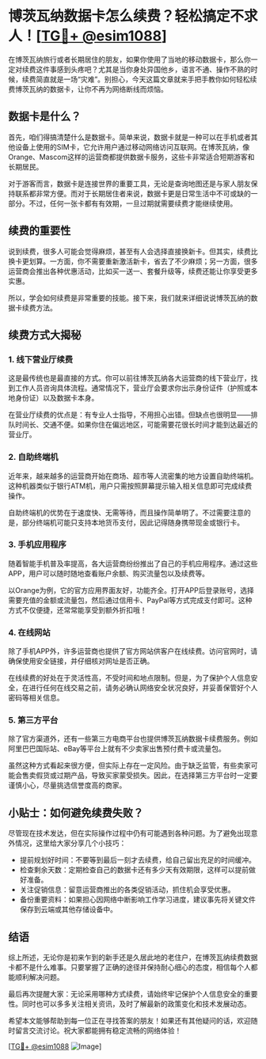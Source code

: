 # 博茨瓦纳数据卡怎么续费？轻松搞定不求人！[[TG💪+ @esim1088](https://t.me/s/esim1088)]

在博茨瓦纳旅行或者长期居住的朋友，如果你使用了当地的移动数据卡，那么你一定对续费这件事感到头疼吧？尤其是当你身处异国他乡，语言不通、操作不熟的时候，续费简直就是一场“灾难”。别担心，今天这篇文章就来手把手教你如何轻松续费博茨瓦纳的数据卡，让你不再为网络断线而烦恼。

## 数据卡是什么？

首先，咱们得搞清楚什么是数据卡。简单来说，数据卡就是一种可以在手机或者其他设备上使用的SIM卡，它允许用户通过移动网络访问互联网。在博茨瓦纳，像Orange、Mascom这样的运营商都提供数据卡服务，这些卡非常适合短期游客和长期居民。

对于游客而言，数据卡是连接世界的重要工具，无论是查询地图还是与家人朋友保持联系都非常方便。而对于长期居住者来说，数据卡更是日常生活中不可或缺的一部分。不过，任何一张卡都有有效期，一旦过期就需要续费才能继续使用。

## 续费的重要性

说到续费，很多人可能会觉得麻烦，甚至有人会选择直接换新卡。但其实，续费比换卡更划算。一方面，你不需要重新激活新卡，省去了不少麻烦；另一方面，很多运营商会推出各种优惠活动，比如买一送一、套餐升级等，续费还能让你享受更多实惠。

所以，学会如何续费是非常重要的技能。接下来，我们就来详细说说博茨瓦纳的数据卡续费方法。

## 续费方式大揭秘

### 1. 线下营业厅续费

这是最传统也是最直接的方式。你可以前往博茨瓦纳各大运营商的线下营业厅，找到工作人员咨询具体流程。通常情况下，营业厅会要求你出示身份证件（护照或本地身份证）以及数据卡本身。

在营业厅续费的优点是：有专业人士指导，不用担心出错。但缺点也很明显——排队时间长、交通不便。如果你住在偏远地区，可能需要花很长时间才能到达最近的营业厅。

### 2. 自助终端机

近年来，越来越多的运营商开始在商场、超市等人流密集的地方设置自助终端机。这种机器类似于银行ATM机，用户只需按照屏幕提示输入相关信息即可完成续费操作。

自助终端机的优势在于速度快、无需等待，而且操作简单明了。不过需要注意的是，部分终端机可能只支持本地货币支付，因此记得随身携带现金或银行卡。

### 3. 手机应用程序

随着智能手机普及率提高，各大运营商纷纷推出了自己的手机应用程序。通过这些APP，用户可以随时随地查看账户余额、购买流量包以及续费等。

以Orange为例，它的官方应用界面友好，功能齐全。打开APP后登录账号，选择需要充值的金额或流量包，然后通过信用卡、PayPal等方式完成支付即可。这种方式不仅便捷，还常常能享受到额外折扣哦！

### 4. 在线网站

除了手机APP外，许多运营商也提供了官方网站供客户在线续费。访问官网时，请确保使用安全链接，并仔细核对网址是否正确。

在线续费的好处在于灵活性高，不受时间和地点限制。但是，为了保护个人信息安全，在进行任何在线交易之前，请务必确认网络安全状况良好，并妥善保管好个人密码等相关信息。

### 5. 第三方平台

除了官方渠道外，还有一些第三方电商平台也提供博茨瓦纳数据卡续费服务。例如阿里巴巴国际站、eBay等平台上就有不少卖家出售预付费卡或流量包。

虽然这种方式看起来很方便，但实际上存在一定风险。由于缺乏监管，有些卖家可能会售卖假货或过期产品，导致买家蒙受损失。因此，在选择第三方平台时一定要谨慎小心，尽量挑选信誉度高的商家。

## 小贴士：如何避免续费失败？

尽管现在技术发达，但在实际操作过程中仍有可能遇到各种问题。为了避免出现意外情况，这里给大家分享几个小技巧：

- 提前规划好时间：不要等到最后一刻才去续费，给自己留出充足的时间缓冲。
- 检查剩余天数：定期检查自己的数据卡还有多少天有效期限，这样可以提前做好准备。
- 关注促销信息：留意运营商推出的各类促销活动，抓住机会享受优惠。
- 备份重要资料：如果担心因网络中断影响工作学习进度，建议事先将关键文件保存到云端或其他存储设备中。

## 结语

综上所述，无论你是初来乍到的新手还是久居此地的老住户，在博茨瓦纳续费数据卡都不是什么难事。只要掌握了正确的途径并保持耐心细心的态度，相信每个人都能顺利解决问题。

最后再次提醒大家：无论采用哪种方式续费，请始终牢记保护个人信息安全的重要性。同时也可以多多关注相关资讯，及时了解最新的政策变化和技术发展动态。

希望本文能够帮助到每一位正在寻找答案的朋友！如果还有其他疑问的话，欢迎随时留言交流讨论。祝大家都能拥有稳定流畅的网络体验！

[[TG💪+ @esim1088](https://t.me/s/esim1088) ![Image](https://i.postimg.cc/4NQfJmqS/Snipaste-2025-05-13-00-14-12.png)]